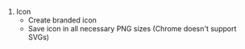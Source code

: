 1. Icon
    - Create branded icon
    - Save icon in all necessary PNG sizes (Chrome doesn't support SVGs)